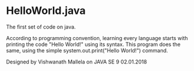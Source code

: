# HelloWorld.java
The first set of code on java. 

According to programming convention, learning every language starts with printing the code "Hello World!" using its syntax. This program does the same, using the simple system.out.print("Hello World!") command. 

Designed by Vishwanath Mallela
on JAVA SE 9
02.01.2018
